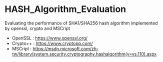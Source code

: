 ﻿# HASH_Algorithm_Evaluation
 
Evaluating the performance of SHA1/SHA256 hash algorithm implemented by openssl, crypto and MSCript
+ OpenSSL : <https://www.openssl.org/>
+ Crypto++ : <https://www.cryptopp.com/>
+ MSCript : <https://msdn.microsoft.com/zh-tw/library/system.security.cryptography.hashalgorithm(v=vs.110).aspx> 
